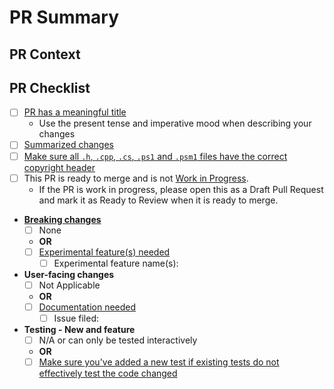 <!-- Anything that looks like this is a comment and can't be seen after the Pull Request is created. -->

# PR Summary

<!-- Summarize your PR between here and the checklist. -->

## PR Context

<!-- Provide a little reasoning as to why this Pull Request helps and why you have opened it. -->

## PR Checklist

- [ ] [PR has a meaningful title](https://github.com/PowerShell/PowerShell/blob/master/.github/CONTRIBUTING.md#pull-request---submission)
  - Use the present tense and imperative mood when describing your changes
- [ ] [Summarized changes](https://github.com/PowerShell/PowerShell/blob/master/.github/CONTRIBUTING.md#pull-request---submission)
- [ ] [Make sure all `.h`, `.cpp`, `.cs`, `.ps1` and `.psm1` files have the correct copyright header](https://github.com/PowerShell/PowerShell/blob/master/.github/CONTRIBUTING.md#pull-request---submission)
- [ ] This PR is ready to merge and is not [Work in Progress](https://github.com/PowerShell/PowerShell/blob/master/.github/CONTRIBUTING.md#pull-request---work-in-progress).
  - If the PR is work in progress, please open this as a Draft Pull Request and mark it as Ready to Review when it is ready to merge.
- **[Breaking changes](https://github.com/PowerShell/PowerShell/blob/master/.github/CONTRIBUTING.md#making-breaking-changes)**
  - [ ] None
  - **OR**
  - [ ] [Experimental feature(s) needed](https://github.com/MicrosoftDocs/PowerShell-Docs/blob/main/reference/7.5/Microsoft.PowerShell.Core/About/about_Experimental_Features.md)
    - [ ] Experimental feature name(s): <!-- Experimental feature name(s) here -->
- **User-facing changes**
  - [ ] Not Applicable
  - **OR**
  - [ ] [Documentation needed](https://github.com/PowerShell/PowerShell/blob/master/.github/CONTRIBUTING.md#pull-request---submission)
    - [ ] Issue filed: <!-- Number/link of that issue here -->
- **Testing - New and feature**
  - [ ] N/A or can only be tested interactively
  - **OR**
  - [ ] [Make sure you've added a new test if existing tests do not effectively test the code changed](https://github.com/PowerShell/PowerShell/blob/master/.github/CONTRIBUTING.md#before-submitting)
